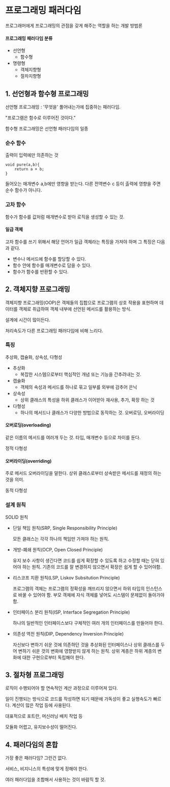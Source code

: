 # 프로그래밍 패러다임

프로그래머에게 프로그래밍의 관점을 갖게 해주는 역할을 하는 개발 방법론

#### 프로그래밍 패러다임 분류
- 선언형
  -  함수형
-  명령형
   -  객체지향형
   -  절차지향형
  
## 1. 선언형과 함수형 프로그래밍
선언형 프로그래밍 : '무엇을' 풀어내는가에 집중하는 패러다임.

"프로그램은 함수로 이루어진 것이다."

함수형 프로그래밍은 선언형 패러다임의 일종

### 순수 함수
출력이 입력에만 의존하는 것
```
void pure(a,b){
    return a + b;
}
```
들어오는 매개변수 a,b에만 영향을 받는다. 다른 전역변수 c 등이 출력에 영향을 주면 순수 함수가 아니다.

### 고차 함수
함수가 함수를 값처럼 매개변수로 받아 로직을 생성할 수 있는 것.

#### 일급 객체
고차 함수를 쓰기 위해서 해당 언어가 일급 객체라는 특징을 가져야 하며 그 특징은 다음과 같다.
- 변수나 메서드에 함수를 할당할 수 있다.
- 함수 안에 함수를 매개변수로 담을 수 있다.
- 함수가 함수를 반환할 수 있다.

## 2. 객체지향 프로그래밍
객체지향 프로그래밍(OOP)은 객체들의 집합으로 프로그램의 상호 작용을 표현하며 데이터를 객체로 취급하여 객체 내부에 선언된 메서드를 활용하는 방식.

설계에 시간이 많이든다.

처리속도가 다른 프로그래밍 패러다임에 비해 느리다.

### 특징
추상화, 캡슐화, 상속성, 다형성
- 추상화
  - 복잡한 시스템으로부터 핵심적인 개념 또는 기능을 간추려내는 것.
- 캡슐화
  - 객체의 속성과 메서드를 하나로 묶고 일부를 외부에 감추어 은닉
- 상속성
  - 상위 클래스의 특성을 하위 클래스가 이어받아 재사용, 추가, 확장 하는 것
- 다형성
  - 하나의 메서드나 클래스가 다양한 방법으로 동작하는 것. 오버로딩, 오버라이딩

#### 오버로딩(overloading)
같은 이름의 메서드를 여러개 두는 것. 타입, 매개변수 등으로 차이를 둔다.

정적 다형성

#### 오버라이딩(overriding)
주로 메서드 오버라이딩을 말한다. 상위 클래스로부터 상속받은 메서드를 재정의 하는 것을 의미.

동적 다형성

### 설계 원칙
SOLID 원칙

- 단일 책임 원칙(SRP, Single Responsibility Principle)
  
  모든 클래스는 각각 하나의 책임만 가져야 하는 원칙.

- 개방-폐쇄 원칙(OCP, Open Closed Principle)

  유지 보수 사항이 생긴다면 코드를 쉽게 확장할 수 있도록 하고 수정할 때는 닫혀 있어야 하는 원칙. 기존의 코드를 잘 변경하지 않으면서 확장은 쉽게 할 수 있어야함.

- 리스코프 치환 원칙(LSP, Liskov Subsitution Principle)

  프로그램의 객체는 프로그램의 정확성을 깨뜨리지 않으면서 하위 타입의 인스턴스로 바꿀 수 있어야 함.
  부모 객체에 자식 객체를 넣어도 시스템이 문제없이 돌아가야 함.

- 인터페이스 분리 원칙(ISP, Interface Segregation Principle)
  
  하나의 일반적인 인터페이스보다 구체적인 여러 개의 인터페이스를 만들어야 한다.

- 의존성 역전 원칙(DIP, Dependency Inversion Principle)

  자신보다 변하기 쉬운 것에 의존하던 것을 추상화된 인터페이스나 상위 클래스를 두어 변하기 쉬운 것의 변화에 영향받지 않게 하는 원칙.
  상위 계층은 하위 계층의 변화에 대한 구현으로부터 독립해야 한다.

## 3. 절차형 프로그래밍
로직이 수행되어야 할 연속적인 계산 과정으로 이루어져 있다.

일이 진행되는 방식으로 코드를 작성하면 되기 때문에 가독성이 좋고 실행속도가 빠르다. 계산이 많은 작업 등에 사용된다.

대표적으로 포트란, 머신러닝 배치 작업 등

모듈화 어렵고, 유지보수성이 떨어진다.

## 4. 패러다임의 혼합
가장 좋은 패러다임? 그런건 없다.

서비스, 비지니스의 특성에 맞게 정해야 한다.

여러 패러다임을 조합해서 사용하는 것이 바람직 할 것.